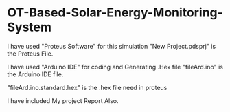 # OT-Based-Solar-Energy-Monitoring-System


I have used "Proteus Software" for this simulation
"New Project.pdsprj" is the Proteus File.

I have used "Arduino IDE" for coding and Generating .Hex file
"fileArd.ino" is the Arduino IDE file.

"fileArd.ino.standard.hex" is the .hex file need in proteus

I have included My project Report Also.

